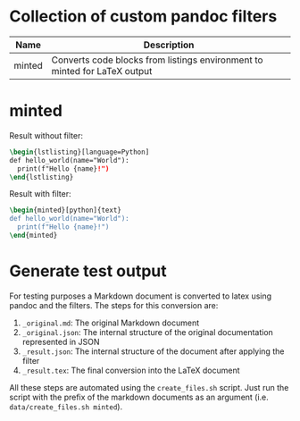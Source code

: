 # Collection of custom pandoc filters

| Name   | Description                                                               |
|--------|---------------------------------------------------------------------------|
| minted | Converts code blocks from listings environment to minted for LaTeX output |

# minted

Result without filter:

```latex
\begin{lstlisting}[language=Python]
def hello_world(name="World"):
  print(f"Hello {name}!")
\end{lstlisting}
```

Result with filter:

```latex
\begin{minted}[python]{text}
def hello_world(name="World"):
  print(f"Hello {name}!")
\end{minted}
```


# Generate test output

For testing purposes a Markdown document is converted to latex using pandoc and the filters. The steps for this conversion are:

1. `_original.md`: The original Markdown document
2. `_original.json`: The internal structure of the original documentation represented in JSON
3. `_result.json`: The internal structure of the document after applying the filter
4. `_result.tex`: The final conversion into the LaTeX document

All these steps are automated using the `create_files.sh` script. Just run the script with the prefix of the markdown documents as an argument (i.e. `data/create_files.sh minted`).